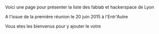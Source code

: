 Voici une page pour présenter la liste des fablab et hackerspace de Lyon

A l'issue de la première réunion le 20 juin 2015 à l'Entr'Autre

Vous etes les bienvenus pour y ajouter le votre
